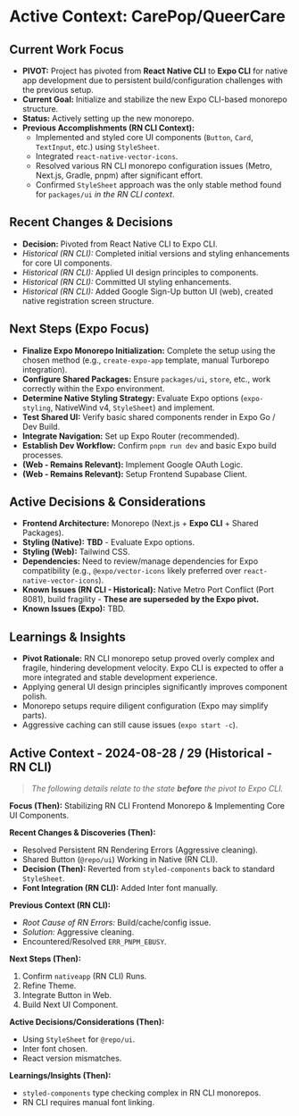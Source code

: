 # Active Context: CarePop/QueerCare

## Current Work Focus

*   **PIVOT:** Project has pivoted from **React Native CLI** to **Expo CLI** for native app development due to persistent build/configuration challenges with the previous setup.
*   **Current Goal:** Initialize and stabilize the new Expo CLI-based monorepo structure.
*   **Status:** Actively setting up the new monorepo.
*   **Previous Accomplishments (RN CLI Context):**
    *   Implemented and styled core UI components (`Button`, `Card`, `TextInput`, etc.) using `StyleSheet`.
    *   Integrated `react-native-vector-icons`.
    *   Resolved various RN CLI monorepo configuration issues (Metro, Next.js, Gradle, pnpm) after significant effort.
    *   Confirmed `StyleSheet` approach was the only stable method found for `packages/ui` *in the RN CLI context*.

## Recent Changes & Decisions

*   **Decision:** Pivoted from React Native CLI to Expo CLI.
*   *Historical (RN CLI):* Completed initial versions and styling enhancements for core UI components.
*   *Historical (RN CLI):* Applied UI design principles to components.
*   *Historical (RN CLI):* Committed UI styling enhancements.
*   *Historical (RN CLI):* Added Google Sign-Up button UI (web), created native registration screen structure.

## Next Steps (Expo Focus)

*   **Finalize Expo Monorepo Initialization:** Complete the setup using the chosen method (e.g., `create-expo-app` template, manual Turborepo integration).
*   **Configure Shared Packages:** Ensure `packages/ui`, `store`, etc., work correctly within the Expo environment.
*   **Determine Native Styling Strategy:** Evaluate Expo options (`expo-styling`, NativeWind v4, `StyleSheet`) and implement.
*   **Test Shared UI:** Verify basic shared components render in Expo Go / Dev Build.
*   **Integrate Navigation:** Set up Expo Router (recommended).
*   **Establish Dev Workflow:** Confirm `pnpm run dev` and basic Expo build processes.
*   **(Web - Remains Relevant):** Implement Google OAuth Logic.
*   **(Web - Remains Relevant):** Setup Frontend Supabase Client.

## Active Decisions & Considerations

*   **Frontend Architecture:** Monorepo (Next.js + **Expo CLI** + Shared Packages).
*   **Styling (Native):** **TBD** - Evaluate Expo options.
*   **Styling (Web):** Tailwind CSS.
*   **Dependencies:** Need to review/manage dependencies for Expo compatibility (e.g., `@expo/vector-icons` likely preferred over `react-native-vector-icons`).
*   **Known Issues (RN CLI - Historical):** Native Metro Port Conflict (Port 8081), build fragility - **These are superseded by the Expo pivot.**
*   **Known Issues (Expo):** TBD.

## Learnings & Insights

*   **Pivot Rationale:** RN CLI monorepo setup proved overly complex and fragile, hindering development velocity. Expo CLI is expected to offer a more integrated and stable development experience.
*   Applying general UI design principles significantly improves component polish.
*   Monorepo setups require diligent configuration (Expo may simplify parts).
*   Aggressive caching can still cause issues (`expo start -c`).

## Active Context - 2024-08-28 / 29 (Historical - RN CLI)

> _The following details relate to the state **before** the pivot to Expo CLI._

**Focus (Then):** Stabilizing RN CLI Frontend Monorepo & Implementing Core UI Components.

**Recent Changes & Discoveries (Then):**
*   Resolved Persistent RN Rendering Errors (Aggressive cleaning).
*   Shared Button (`@repo/ui`) Working in Native (RN CLI).
*   **Decision (Then):** Reverted from `styled-components` back to standard `StyleSheet`.
*   **Font Integration (RN CLI):** Added Inter font manually.

**Previous Context (RN CLI):**
*   *Root Cause of RN Errors:* Build/cache/config issue.
*   *Solution:* Aggressive cleaning.
*   Encountered/Resolved `ERR_PNPM_EBUSY`.

**Next Steps (Then):**
1.  Confirm `nativeapp` (RN CLI) Runs.
2.  Refine Theme.
3.  Integrate Button in Web.
4.  Build Next UI Component.

**Active Decisions/Considerations (Then):**
*   Using `StyleSheet` for `@repo/ui`.
*   Inter font chosen.
*   React version mismatches.

**Learnings/Insights (Then):**
*   `styled-components` type checking complex in RN CLI monorepos.
*   RN CLI requires manual font linking.